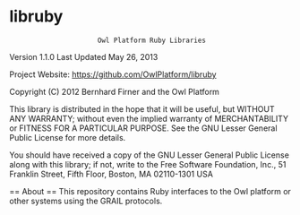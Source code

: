 libruby
=======
                          Owl Platform Ruby Libraries

Version 1.1.0
Last Updated May 26, 2013

Project Website: <https://github.com/OwlPlatform/libruby>

Copyright (C) 2012 Bernhard Firner and the Owl Platform

This library is distributed in the hope that it will be useful, but WITHOUT
ANY WARRANTY; without even the implied warranty of MERCHANTABILITY or FITNESS
FOR A PARTICULAR PURPOSE.  See the GNU Lesser General Public License for more
details.

You should have received a copy of the GNU Lesser General Public License along
with this library; if not, write to the Free Software Foundation, Inc., 51
Franklin Street, Fifth Floor, Boston, MA  02110-1301 USA

== About == 
  This repository contains Ruby interfaces to the Owl platform or other
  systems using the GRAIL protocols.
